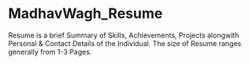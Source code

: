 # MadhavWagh_Resume

Resume is a brief Summary of Skills, Achievements, Projects alongwith Personal & Contact Details of the Individual.
The size of Resume ranges generally from 1-3 Pages.
